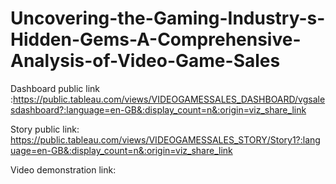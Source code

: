 # Uncovering-the-Gaming-Industry-s-Hidden-Gems-A-Comprehensive-Analysis-of-Video-Game-Sales

Dashboard public link :https://public.tableau.com/views/VIDEOGAMESSALES_DASHBOARD/vgsalesdashboard?:language=en-GB&:display_count=n&:origin=viz_share_link

Story public link: https://public.tableau.com/views/VIDEOGAMESSALES_STORY/Story1?:language=en-GB&:display_count=n&:origin=viz_share_link

Video demonstration link:

